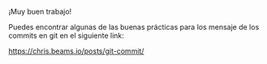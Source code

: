 ¡Muy buen trabajo!

Puedes encontrar algunas de las buenas prácticas para los 
mensaje de los commits en git en el siguiente link:

https://chris.beams.io/posts/git-commit/